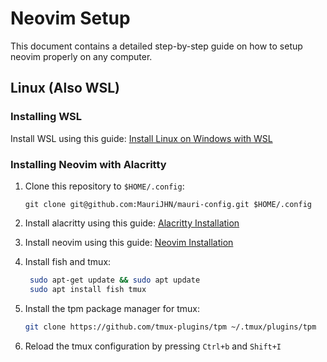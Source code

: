 # Neovim Setup

This document contains a detailed step-by-step guide on how to setup neovim properly on any computer.

## Linux (Also WSL)

### Installing WSL

Install WSL using this guide: [Install Linux on Windows with WSL](https://learn.microsoft.com/en-us/windows/wsl/install)

### Installing Neovim with Alacritty

1. Clone this repository to `$HOME/.config`:

   ```shell
   git clone git@github.com:MauriJHN/mauri-config.git $HOME/.config
   ```

2. Install alacritty using this guide: [Alacritty Installation](alacritty/installation.md)
3. Install neovim using this guide: [Neovim Installation](installation.md)
4. Install fish and tmux:

   ```bash
    sudo apt-get update && sudo apt update
    sudo apt install fish tmux
   ```

5. Install the tpm package manager for tmux:

   ```bash
   git clone https://github.com/tmux-plugins/tpm ~/.tmux/plugins/tpm
   ```

6. Reload the tmux configuration by pressing `Ctrl+b` and `Shift+I`
